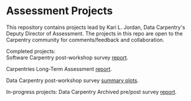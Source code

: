 # Assessment Projects
This repository contains projects lead by Kari L. Jordan, Data Carpentry's Deputy Director of Assessment. The projects in this repo are open to the Carpentry community for comments/feedback and collaboration.

Completed projects:  
Software Carpentry post-workshop survey [report](https://carpentries.github.io/assessment-projects/software-carpentry-projects/analysis-postworkshop.html).  

Carpentries Long-Term Assessment [report](https://carpentries.github.io/assessment-projects/joint-carpentry-projects/report.html).  

Data Carpentry post-workshop survey [summary plots](https://carpentries.github.io/assessment-projects//data-carpentry-projects/postworkshop_analysis.html).

In-progress projects:
Data Carpentry Archived pre/post survey [report](https://carpentries.github.io/assessment-projects/data-carpentry-projects/pre-post-analysis-archived.html).

